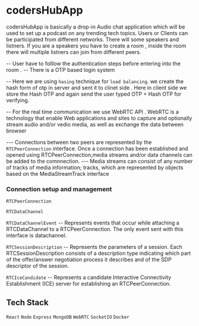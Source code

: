 # codersHubApp
codersHubApp is basically a drop-in Audio chat application which will be used to set up a podcast on 
any trending tech topics. Users or Clients can be participated from different networks. There will some
speakers and listners. If you are a speakers you have to create a room , inside the room there will multiple 
listners can join from different peers.

-- User have to folllow the authentication steps before entering into the room . 
-- There is a OTP based login system 

-- Here we are using ``hasing`` technique for ``load balancing``.  we create the hash form of otp in server and sent it to clinet side . Here in client side we store the Hash OTP and again send the user typed OTP + Hash OTP for verifying.

-- For the real time communication we use WebRTC API . WebRTC is a technology that enable Web applications and sites to capture and optionally stream audio and/or vedio media, as well as exchange the data between browser

--- Connections between two peers are represented by the ``RTCPeerConnection`` interface. Once a connection has been established and opened using RTCPeerConnection,media streams and/or data channels can be added to the comnnection.
--- Media streams can consist of any number of tracks of media information; tracks, which are represented by objects based on the MediaStreamTrack interface

### Connection setup and management

`RTCPeerConnection`

`RTCDataChannel`

`RTCDataChannelEvent`
  -- Represents events that occur while attaching a RTCDataChannel to a RTCPeerConnection. The only event sent with this interface is datachannel.
  
`RTCSessionDescription`
  -- Represents the parameters of a session.  Each RTCSessionDescription consists of a description type indicating which part of the offer/answer negotiation process it describes and of the SDP descriptor of the session.

`RTCIceCandidate`
  -- Represents a candidate Interactive Connectivity Establishment (ICE) server for establishing an RTCPeerConnection.
  
## Tech Stack

`React` `Node` `Express` `MongoDB` `WebRTC` `SocketIO` `Docker`

  
  
  


















